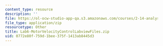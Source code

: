 ```yaml
---
content_type: resource
description: ''
file: https://ol-ocw-studio-app-qa.s3.amazonaws.com/courses/2-14-analysis-and-design-of-feedback-control-systems-spring-2014/0772e80f759d1bee375f1413ab8445d3_Lab6-MotorVelocityControlLabviewFiles.zip
file_type: application/zip
resourcetype: Other
title: Lab6-MotorVelocityControlLabviewFiles.zip
uid: 0772e80f-759d-1bee-375f-1413ab8445d3
---
```

